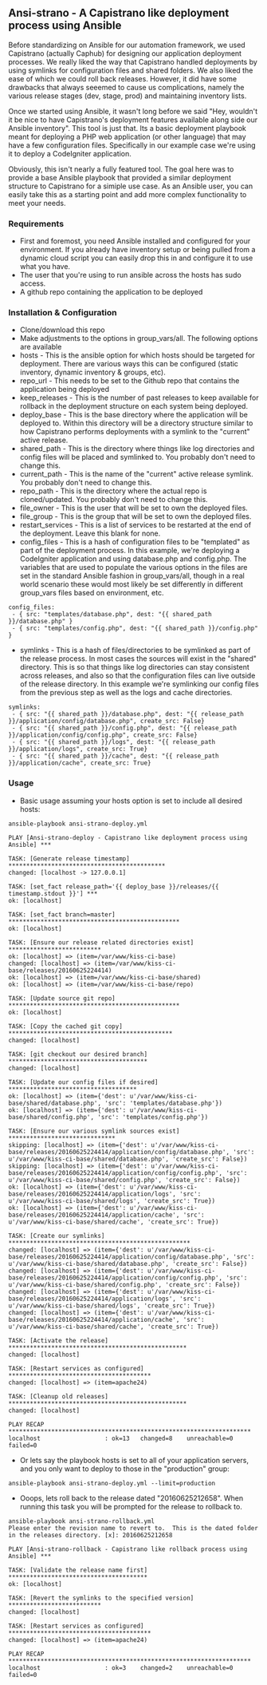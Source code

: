 ## Ansi-strano - A Capistrano like deployment process using Ansible

Before standardizing on Ansible for our automation framework, we used Capistrano (actually Caphub) for designing
our application deployment processes.  We really liked the way that Capistrano handled deployments by using symlinks
for configuration files and shared folders.  We also liked the ease of which we could roll back releases.  However,
it did have some drawbacks that always seeemed to cause us complications, namely the various release stages (dev, stage, prod)
and maintaining inventory lists.

Once we started using Ansible, it wasn't long before we said "Hey, wouldn't it be nice to have Capistrano's deployment
features available along side our Ansible inventory".  This tool is just that.  Its a basic deployment playbook meant for 
deploying a PHP web application (or other language) that may have a few configuration files.  Specifically in our example case
we're using it to deploy a CodeIgniter application.

Obviously, this isn't nearly a fully featured tool.  The goal here was to provide a base Ansible playbook that provided a similar deployment structure to Capistrano for a simiple use case.  As an Ansible user, you can easily take this as a starting point and add more complex functionality to meet your needs.

### Requirements
* First and foremost, you need Ansible installed and configured for your environment.  If you already have inventory setup or being pulled from a dynamic cloud script you can easily drop this in and configure it to use what you have.
* The user that you're using to run ansible across the hosts has sudo access.
* A github repo containing the application to be deployed

### Installation & Configuration
* Clone/download this repo
* Make adjustments to the options in group_vars/all.  The following options are available
 * hosts - This is the ansible option for which hosts should be targeted for deployment.  There are various ways this can be configured (static inventory, dynamic inventory & groups, etc).
 * repo_url - This needs to be set to the Github repo that contains the application being deployed
 * keep_releases - This is the number of past releases to keep available for rollback in the deployment structure on each system being deployed.
 * deploy_base - This is the base directory where the application will be deployed to.  Within this directory will be a directory structure similar to how Capistrano performs deployments with a symlink to the "current" active release.
 * shared_path - This is the directory where things like log directories and config files will be placed and symlinked to.  You probably don't need to change this.
 * current_path - This is the name of the "current" active release symlink.  You probably don't need to change this.
 * repo_path - This is the directory where the actual repo is cloned/updated.  You probably don't need to change this.
 * file_owner - This is the user that will be set to own the deployed files.
 * file_group - This is the group that will be set to own the deployed files.
 * restart_services - This is a list of services to be restarted at the end of the deployment.  Leave this blank for none.
 * config_files - This is a hash of configuration files to be "templated" as part of the deployment process.  In this example, we're deploying a CodeIgniter application and using database.php and config.php.  The variables that are used to populate the various options in the files are set in the standard Ansible fashion in group_vars/all, though in a real world scenario these would most likely be set differently in different group_vars files based on environment, etc.
 ```
config_files:
  - { src: "templates/database.php", dest: "{{ shared_path }}/database.php" }
  - { src: "templates/config.php", dest: "{{ shared_path }}/config.php" }
 ```
 * symlinks - This is a hash of files/directories to be symlinked as part of the release process.  In most cases the sources will exist in the "shared" directory.  This is so that things like log directories can stay consistent across releases, and also so that the configuration files can live outside of the release directory.  In this example we're symlinking our config files from the previous step as well as the logs and cache directories.
 ```
symlinks:
  - { src: "{{ shared_path }}/database.php", dest: "{{ release_path }}/application/config/database.php", create_src: False}
  - { src: "{{ shared_path }}/config.php", dest: "{{ release_path }}/application/config/config.php", create_src: False}
  - { src: "{{ shared_path }}/logs", dest: "{{ release_path }}/application/logs", create_src: True}
  - { src: "{{ shared_path }}/cache", dest: "{{ release_path }}/application/cache", create_src: True}
 ```

### Usage
* Basic usage assuming your hosts option is set to include all desired hosts:
```
ansible-playbook ansi-strano-deploy.yml

PLAY [Ansi-strano-deploy - Capistrano like deployment process using Ansible] ***

TASK: [Generate release timestamp] ********************************************
changed: [localhost -> 127.0.0.1]

TASK: [set_fact release_path='{{ deploy_base }}/releases/{{ timestamp.stdout }}'] ***
ok: [localhost]

TASK: [set_fact branch=master] ************************************************
ok: [localhost]

TASK: [Ensure our release related directories exist] **************************
ok: [localhost] => (item=/var/www/kiss-ci-base)
changed: [localhost] => (item=/var/www/kiss-ci-base/releases/20160625224414)
ok: [localhost] => (item=/var/www/kiss-ci-base/shared)
ok: [localhost] => (item=/var/www/kiss-ci-base/repo)

TASK: [Update source git repo] ************************************************
ok: [localhost]

TASK: [Copy the cached git copy] **********************************************
changed: [localhost]

TASK: [git checkout our desired branch] ***************************************
changed: [localhost]

TASK: [Update our config files if desired] ************************************
ok: [localhost] => (item={'dest': u'/var/www/kiss-ci-base/shared/database.php', 'src': 'templates/database.php'})
ok: [localhost] => (item={'dest': u'/var/www/kiss-ci-base/shared/config.php', 'src': 'templates/config.php'})

TASK: [Ensure our various symlink sources exist] ******************************
skipping: [localhost] => (item={'dest': u'/var/www/kiss-ci-base/releases/20160625224414/application/config/database.php', 'src': u'/var/www/kiss-ci-base/shared/database.php', 'create_src': False})
skipping: [localhost] => (item={'dest': u'/var/www/kiss-ci-base/releases/20160625224414/application/config/config.php', 'src': u'/var/www/kiss-ci-base/shared/config.php', 'create_src': False})
ok: [localhost] => (item={'dest': u'/var/www/kiss-ci-base/releases/20160625224414/application/logs', 'src': u'/var/www/kiss-ci-base/shared/logs', 'create_src': True})
ok: [localhost] => (item={'dest': u'/var/www/kiss-ci-base/releases/20160625224414/application/cache', 'src': u'/var/www/kiss-ci-base/shared/cache', 'create_src': True})

TASK: [Create our symlinks] ***************************************************
changed: [localhost] => (item={'dest': u'/var/www/kiss-ci-base/releases/20160625224414/application/config/database.php', 'src': u'/var/www/kiss-ci-base/shared/database.php', 'create_src': False})
changed: [localhost] => (item={'dest': u'/var/www/kiss-ci-base/releases/20160625224414/application/config/config.php', 'src': u'/var/www/kiss-ci-base/shared/config.php', 'create_src': False})
changed: [localhost] => (item={'dest': u'/var/www/kiss-ci-base/releases/20160625224414/application/logs', 'src': u'/var/www/kiss-ci-base/shared/logs', 'create_src': True})
changed: [localhost] => (item={'dest': u'/var/www/kiss-ci-base/releases/20160625224414/application/cache', 'src': u'/var/www/kiss-ci-base/shared/cache', 'create_src': True})

TASK: [Activate the release] **************************************************
changed: [localhost]

TASK: [Restart services as configured] ****************************************
changed: [localhost] => (item=apache24)

TASK: [Cleanup old releases] **************************************************
changed: [localhost]

PLAY RECAP ********************************************************************
localhost                  : ok=13   changed=8    unreachable=0    failed=0
```

* Or lets say the playbook hosts is set to all of your application servers, and you only want to deploy to those in the "production" group:
```
ansible-playbook ansi-strano-deploy.yml --limit=production
```

* Ooops, lets roll back to the release dated "20160625212658".  When running this task you will be prompted for the release to rollback to.
```
ansible-playbook ansi-strano-rollback.yml
Please enter the revision name to revert to.  This is the dated folder in the releases directory. [x]: 20160625212658

PLAY [Ansi-strano-rollback - Capistrano like rollback process using Ansible] ***

TASK: [Validate the release name first] ***************************************
ok: [localhost]

TASK: [Revert the symlinks to the specified version] **************************
changed: [localhost]

TASK: [Restart services as configured] ****************************************
changed: [localhost] => (item=apache24)

PLAY RECAP ********************************************************************
localhost                  : ok=3    changed=2    unreachable=0    failed=0
```